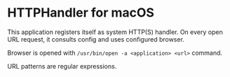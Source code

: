 #  HTTPHandler for macOS

This application registers itself as system HTTP(S) handler.
On every open URL request, it consults config and uses configured browser.

Browser is opened with `/usr/bin/open -a <application> <url>` command.

URL patterns are regular expressions.
